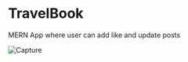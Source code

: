 # TravelBook
MERN App where user can add like and update posts

![Capture](https://user-images.githubusercontent.com/98612915/194303087-9f673f7b-7d5d-4bd4-85fe-d961a54e3bcb.PNG)
